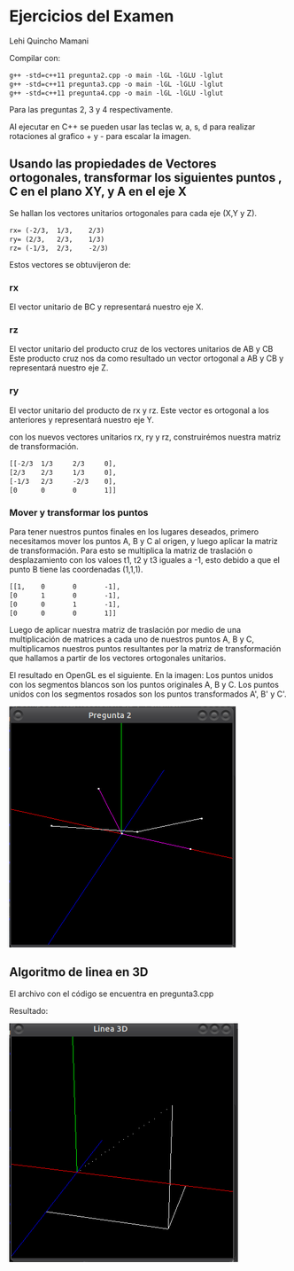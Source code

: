 
# Ejercicios del Examen 

Lehi Quincho Mamani

Compilar con:
```
g++ -std=c++11 pregunta2.cpp -o main -lGL -lGLU -lglut
g++ -std=c++11 pregunta3.cpp -o main -lGL -lGLU -lglut
g++ -std=c++11 pregunta4.cpp -o main -lGL -lGLU -lglut

```
Para las preguntas 2, 3 y 4 respectivamente.

Al ejecutar en C++ se pueden usar las teclas w, a, s, d para realizar rotaciones al grafico  + y - para escalar la imagen.



## Usando las propiedades de Vectores ortogonales, transformar los siguientes puntos , C en el plano XY, y A en el eje X

Se hallan los vectores unitarios ortogonales para cada eje (X,Y y Z).
```
rx= (-2/3,	1/3,	2/3)
ry= (2/3,	2/3,	1/3)
rz= (-1/3,	2/3,	-2/3)
```
Estos vectores se obtuvijeron de:
### rx
El vector unitario de BC y representará nuestro eje X.

### rz
El vector unitario del producto cruz de los vectores unitarios de AB y CB
Este producto cruz nos da como resultado un vector ortogonal a AB y CB y representará nuestro eje Z. 

 
### ry
El vector unitario del producto de rx y rz.
Este vector es ortogonal a los anteriores y representará nuestro eje Y.


con los nuevos vectores unitarios rx, ry y rz, construirémos nuestra matriz de transformación.
```
[[-2/3	1/3		2/3		0],
[2/3	2/3		1/3		0],
[-1/3	2/3		-2/3	0],
[0		0		0		1]]
```
### Mover y transformar los puntos
Para tener nuestros puntos finales en los lugares deseados, primero necesitamos mover los puntos A, B y C al origen, y luego aplicar la matriz de transformación. Para esto se multiplica la matriz de traslación o desplazamiento con los valoes t1, t2 y t3 iguales a -1, esto debido a que el punto B tiene las coordenadas (1,1,1).
```
[[1,	0		0		-1],
[0		1		0		-1],
[0		0		1		-1],
[0		0		0		1]]
```
Luego de aplicar nuestra matriz de traslación por medio de una multiplicación de matrices a cada uno de nuestros puntos A, B y C, multiplicamos nuestros puntos resultantes por la matriz de transformación que hallamos a partir de los vectores ortogonales unitarios.

El resultado en OpenGL es el siguiente. 
En la imagen:
Los puntos unidos con los segmentos blancos son los puntos originales A, B y C.
Los puntos unidos con los segmentos rosados son los puntos transformados A', B' y C'.


![Transformación](https://github.com/lehi10/Computaci-n-Grafica/blob/master/ResolucionExamen/imgs/pregunta2.png)



## Algoritmo de linea en 3D

El archivo con el código se encuentra en pregunta3.cpp

Resultado:

![Linea en 3D](https://github.com/lehi10/Computaci-n-Grafica/blob/master/ResolucionExamen/imgs/pregunta3.png)


